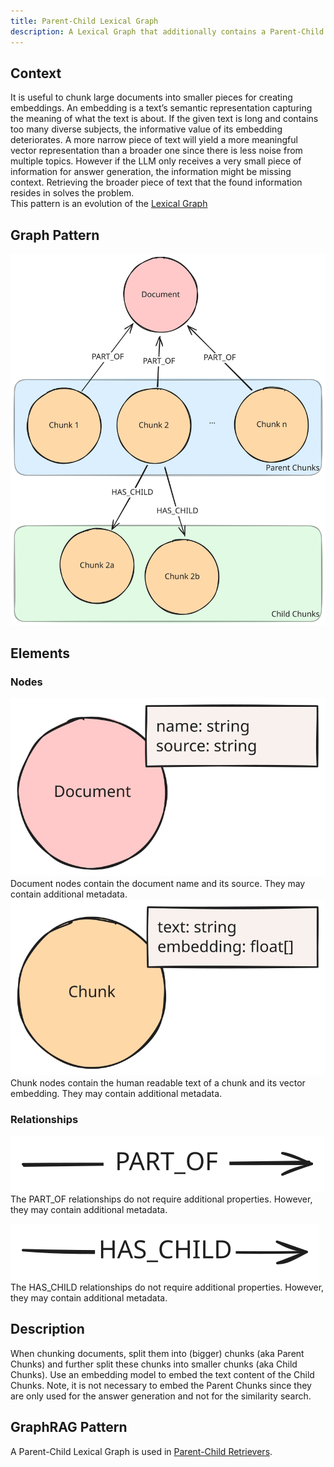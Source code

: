 ```yaml
---
title: Parent-Child Lexical Graph
description: A Lexical Graph that additionally contains a Parent-Child Structure
---
```


## Context

It is useful to chunk large documents into smaller pieces for creating embeddings. An embedding is a text’s semantic representation capturing the meaning of what the text is about. If the given text is long and contains too many diverse subjects, the informative value of its embedding deteriorates.
A more narrow piece of text will yield a more meaningful vector representation than a broader one since there is less noise from multiple topics. However if the LLM only receives a very small piece of information for answer generation, the information might be missing context. Retrieving the broader piece of text that the found information resides in solves the problem.  
This pattern is an evolution of the [Lexical Graph](/reference/knowledge-graph/lexical-graph)

## Graph Pattern

![Graph](../../../../assets/images/knowledge-graph-lexical-graph-parent-child.svg)

## Elements

### Nodes

![Document Node](../../../../assets/images/element-document-node.svg)
Document nodes contain the document name and its source. They may contain additional metadata.
![Chunk Node](../../../../assets/images/element-chunk-node.svg)
Chunk nodes contain the human readable text of a chunk and its vector embedding. They may contain additional metadata.

### Relationships

![PART_OF Relationship](../../../../assets/images/element-part-of-relationship.svg)
The PART_OF relationships do not require additional properties. However, they may contain additional metadata.

![HAS_CHILD Relationship](../../../../assets/images/element-has-child-relationship.svg)
The HAS_CHILD relationships do not require additional properties. However, they may contain additional metadata.

## Description

When chunking documents, split them into (bigger) chunks (aka Parent Chunks) and further split these chunks into smaller chunks (aka Child Chunks). Use an embedding model to embed the text content of the Child Chunks. Note, it is not necessary to embed the Parent Chunks since they are only used for the answer generation and not for the similarity search.

## GraphRAG Pattern

A Parent-Child Lexical Graph is used in [Parent-Child Retrievers](/reference/graphrag/parent-child-retriever).
